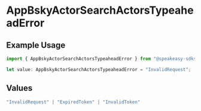 # AppBskyActorSearchActorsTypeaheadError

## Example Usage

```typescript
import { AppBskyActorSearchActorsTypeaheadError } from "@speakeasy-sdks/bluesky/models/errors";

let value: AppBskyActorSearchActorsTypeaheadError = "InvalidRequest";
```

## Values

```typescript
"InvalidRequest" | "ExpiredToken" | "InvalidToken"
```